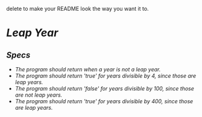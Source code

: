 delete to make your README look the way you want it to.

# _Leap Year_


## _Specs_

* _The program should return when a year is not a leap year._
* _The program should return 'true' for years divisible by 4, since those are leap years._
* _The program should return 'false' for years divisible by 100, since those are not leap years._
* _The program should return 'true' for years divisible by 400, since those are leap years._
